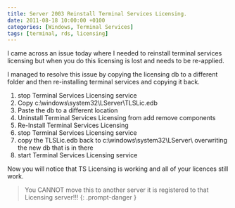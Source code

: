 ```yaml
---
title: Server 2003 Reinstall Terminal Services Licensing.
date: 2011-08-18 10:00:00 +0100
categories: [Windows, Terminal Services]
tags: [terminal, rds, licensing]
---
```


I came across an issue today where I needed to reinstall terminal services licensing but when you do this licensing is lost and needs to be re-applied.

I managed to resolve this issue by copying the licensing db to a different folder and then re-installing terminal services and copying it back.

  1. stop Terminal Services Licensing service
  2. Copy c:\windows\system32\LServer\TLSLic.edb
  3. Paste the db to a different location
  4. Uninstall Terminal Services Licensing from add remove components
  5. Re-Install Terminal Services Licensing
  6. stop Terminal Services Licensing service
  7. copy the TLSLic.edb back to c:\windows\system32\LServer\ overwriting the new db that is in there
  8. start Terminal Services Licensing service

Now you will notice that TS Licensing is working and all of your licences still work.


> You CANNOT move this to another server it is registered to that Licensing server!!!
{: .prompt-danger }
